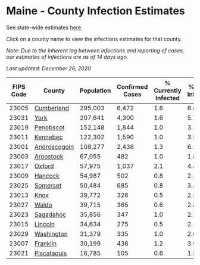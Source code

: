 # Maine - County Infection Estimates

See state-wide estimates [here](/infections/us-me).

Click on a county name to view the infections estimates for that county.

*Note: Due to the inherent lag between infections and reporting of cases, our estimates of infections are as of 14 days ago.*

*Last updated: December 26, 2020*

|   FIPS Code |                       County |   Population |   Confirmed Cases |   % Currently Infected |   % Total Infected |
|-------------|------------------------------|--------------|-------------------|------------------------|--------------------|
|       23005 |     [Cumberland](cumberland) |      295,003 |             6,472 |                    1.6 |                6.8 |
|       23031 |                 [York](york) |      207,641 |             4,300 |                    1.6 |                5.7 |
|       23019 |       [Penobscot](penobscot) |      152,148 |             1,844 |                    1.0 |                3.1 |
|       23011 |         [Kennebec](kennebec) |      122,302 |             1,590 |                    1.0 |                3.5 |
|       23001 | [Androscoggin](androscoggin) |      108,277 |             2,438 |                    1.3 |                6.1 |
|       23003 |       [Aroostook](aroostook) |       67,055 |               482 |                    1.0 |                1.8 |
|       23017 |             [Oxford](oxford) |       57,975 |             1,037 |                    2.1 |                4.4 |
|       23009 |           [Hancock](hancock) |       54,987 |               502 |                    0.8 |                2.3 |
|       23025 |         [Somerset](somerset) |       50,484 |               685 |                    0.8 |                3.4 |
|       23013 |                 [Knox](knox) |       39,772 |               326 |                    0.5 |                2.2 |
|       23027 |               [Waldo](waldo) |       39,715 |               365 |                    0.6 |                2.8 |
|       23023 |       [Sagadahoc](sagadahoc) |       35,856 |               347 |                    1.0 |                2.7 |
|       23015 |           [Lincoln](lincoln) |       34,634 |               275 |                    0.5 |                2.1 |
|       23029 |     [Washington](washington) |       31,379 |               335 |                    1.0 |                2.6 |
|       23007 |         [Franklin](franklin) |       30,199 |               436 |                    1.2 |                3.9 |
|       23021 |   [Piscataquis](piscataquis) |       16,785 |               105 |                    0.6 |                1.5 |